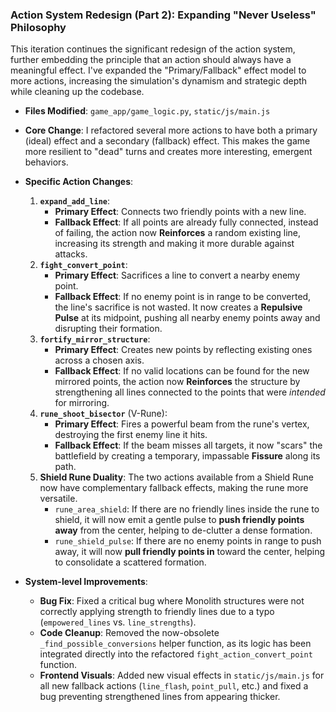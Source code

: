 ### Action System Redesign (Part 2): Expanding "Never Useless" Philosophy

This iteration continues the significant redesign of the action system, further embedding the principle that an action should always have a meaningful effect. I've expanded the "Primary/Fallback" effect model to more actions, increasing the simulation's dynamism and strategic depth while cleaning up the codebase.

-   **Files Modified**: `game_app/game_logic.py`, `static/js/main.js`

-   **Core Change**: I refactored several more actions to have both a primary (ideal) effect and a secondary (fallback) effect. This makes the game more resilient to "dead" turns and creates more interesting, emergent behaviors.

-   **Specific Action Changes**:
    1.  **`expand_add_line`**:
        -   **Primary Effect**: Connects two friendly points with a new line.
        -   **Fallback Effect**: If all points are already fully connected, instead of failing, the action now **Reinforces** a random existing line, increasing its strength and making it more durable against attacks.
    2.  **`fight_convert_point`**:
        -   **Primary Effect**: Sacrifices a line to convert a nearby enemy point.
        -   **Fallback Effect**: If no enemy point is in range to be converted, the line's sacrifice is not wasted. It now creates a **Repulsive Pulse** at its midpoint, pushing all nearby enemy points away and disrupting their formation.
    3.  **`fortify_mirror_structure`**:
        -   **Primary Effect**: Creates new points by reflecting existing ones across a chosen axis.
        -   **Fallback Effect**: If no valid locations can be found for the new mirrored points, the action now **Reinforces** the structure by strengthening all lines connected to the points that were *intended* for mirroring.
    4.  **`rune_shoot_bisector`** (V-Rune):
        -   **Primary Effect**: Fires a powerful beam from the rune's vertex, destroying the first enemy line it hits.
        -   **Fallback Effect**: If the beam misses all targets, it now "scars" the battlefield by creating a temporary, impassable **Fissure** along its path.
    5.  **Shield Rune Duality**: The two actions available from a Shield Rune now have complementary fallback effects, making the rune more versatile.
        -   `rune_area_shield`: If there are no friendly lines inside the rune to shield, it will now emit a gentle pulse to **push friendly points away** from the center, helping to de-clutter a dense formation.
        -   `rune_shield_pulse`: If there are no enemy points in range to push away, it will now **pull friendly points in** toward the center, helping to consolidate a scattered formation.

-   **System-level Improvements**:
    -   **Bug Fix**: Fixed a critical bug where Monolith structures were not correctly applying strength to friendly lines due to a typo (`empowered_lines` vs. `line_strengths`).
    -   **Code Cleanup**: Removed the now-obsolete `_find_possible_conversions` helper function, as its logic has been integrated directly into the refactored `fight_action_convert_point` function.
    -   **Frontend Visuals**: Added new visual effects in `static/js/main.js` for all new fallback actions (`line_flash`, `point_pull`, etc.) and fixed a bug preventing strengthened lines from appearing thicker.